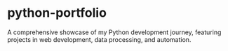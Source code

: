 # python-portfolio
A comprehensive showcase of my Python development journey, featuring projects in web development, data processing, and automation.
